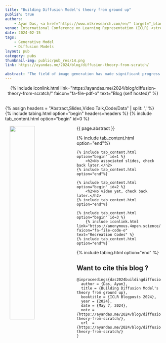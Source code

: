 ```yaml
---
title: "Building Diffusion Model's theory from ground up"
publish: true
authors:
    - Ayan Das, <a href="https://www.mtkresearch.com/en/" target="_blank">MediaTek Research UK</a>
venue: International Conference on Learning Representation (ICLR) <strong>BlogPost Track</strong>, 2024
date: 2024-02-15
tags:
    - Generative Model
    - Diffusion Models
layout: pub
category: pubs
thumbnail-img: public/pub_res/14.png
link: https://ayandas.me/2024/blog/diffusion-theory-from-scratch/

abstract: "The field of image generation has made significant progress thanks to the introduction of Diffusion Models, which learn to progressively reverse a given image corruption. Recently, a few studies introduced alternative ways of corrupting images in Diffusion Models, with an emphasis on blurring. However, these studies are purely empirical and it remains unclear what is the optimal procedure for corrupting an image. In this work, we hypothesize that the optimal procedure minimizes the length of the path taken when corrupting an image towards a given final state. We propose the Fisher metric for the path length, measured in the space of probability distributions. We compute the shortest path according to this metric, and we show that it corresponds to a combination of image sharpening, rather than blurring, and noise deblurring. While the corruption was chosen arbitrarily in previous work, our Shortest Path Diffusion (SPD) determines uniquely the entire spatiotemporal structure of the corruption. We show that SPD improves on strong baselines without any hyperparameter tuning, and outperforms all previous Diffusion Models based on image blurring. Furthermore, any small deviation from the shortest path leads to worse performance, suggesting that SPD provides the optimal procedure to corrupt images. Our work sheds new light on observations made in recent works, and provides a new approach to improve diffusion models on images and other types of data."
---
```


<center>
    {% include iconlink.html link="https://ayandas.me/2024/blog/diffusion-theory-from-scratch/" faicon="fa-file-pdf-o" text="Blog (self hosted)" %}
</center>
<br>

{% assign headers = "Abstract,Slides,Video Talk,Code/Data" | split: ',' %}
{% include tabing.html option="begin" headers=headers %}
    {% include tab_content.html option="begin" id=0 %}
        <img src="/{{ page.thumbnail-img }}" style="width: 40%; float: left; margin: 15px; ">
        <p style="text-align: justify;">{{ page.abstract }}</p>
    {% include tab_content.html option="end"%}

    {% include tab_content.html option="begin" id=1 %}
        <h2>No associated slides, check back later.</h2>
    {% include tab_content.html option="end"%}

    {% include tab_content.html option="begin" id=2 %}
        <h2>No video yet, check back later.</h2>
    {% include tab_content.html option="end"%}

    {% include tab_content.html option="begin" id=3 %}
        {% include iconlink.html link="https://anonymous.4open.science/r/iclr24_blog_code/" faicon="fa-file-code-o" text="Recreation Codes" %}
    {% include tab_content.html option="end"%}
{% include tabing.html option="end" %}


## Want to cite this blog ?

```
@inproceedings{das2024buildingdiffusionmodels,
  author = {Das, Ayan},
  title = {Building Diffusion Model's theory from ground up},
  booktitle = {ICLR Blogposts 2024},
  year = {2024},
  date = {May 7, 2024},
  note = {https://ayandas.me/2024/blog/diffusion-theory-from-scratch/},
  url  = {https://ayandas.me/2024/blog/diffusion-theory-from-scratch/}
}
```